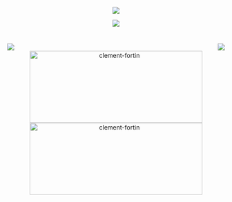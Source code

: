 <!--
**supercrytoking/supercrytoking** is a ✨ _special_ ✨ repository because its `README.md` (this file) appears on your GitHub profile.

Here are some ideas to get you started:

- 🔭 I’m currently working on ...
- 🌱 I’m currently learning ...
- 👯 I’m looking to collaborate on ...
- 🤔 I’m looking for help with ...
- 💬 Ask me about ...
- 📫 How to reach me: ...
- 😄 Pronouns: ...
- ⚡ Fun fact: ...
-->

<p align="center">
  <a href="https://github.com/DenverCoder1/readme-typing-svg">
    <img src="https://readme-typing-svg.herokuapp.com?lines=Automated%20Trading,%20Technical%20Analysis,%20Backtesting,%20Risk%20Management;Building%20Strategies%20With%20Artificial%20Intelligence;Using%20API%20Of%20Interactive%20Brokers,%20TD%20Ameritrade%20;MetaTrader,%20TradingView,%20Thinkorswim,%20NinjaTrader&center=true&width=800&height=60">
  </a>
</p>

<!-- <img src="https://github.com/TopTalentDev/TopTalentDev/blob/main/1.gif" alt="Awesome Badge" width="100%" height="450px"/> -->
<p align="center">
  <a href="https://skillicons.dev">
    <img src="https://skillicons.dev/icons?i=cs,cpp,html,css,bots,java,py,pytorch,tensorflow,solidity,js,nodejs,matlab,firebase" />
  </a>
</p>
<h1 align="center">
  <img align="left" src="https://visitor-badge.laobi.icu/badge?page_id=toshinestar.toshinestar" />
  <img align="right" src="https://img.shields.io/github/followers/toshinestar?label=Follow&style=for-the-badge&logo=appveyor" />
</h1>
<br />

<div align="center">
  <img src="https://github-readme-stats.vercel.app/api?username=toshinestar&show_icons=true&theme=transparent" alt="clement-fortin" width=400 height=167/>
  <img src="https://github-readme-stats.vercel.app/api/top-langs/?username=toshinestar&layout=compact&show_icons=true&theme=transparent" alt="clement-fortin" width=400 height=167/>
</div>
